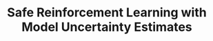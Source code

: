 ---
title: "Safe Reinforcement Learning with Model Uncertainty Estimates"
authors: "Bj\"{o}rn L\"{u}tjens, Michael Everett, Jonathan P. How"
venue: "IEEE International Conference on Robotics and Automation (ICRA)"
year: "2019"
status: "published"
arxiv: "https://arxiv.org/abs/1810.08700"
official_link: ""
doi: ""
volume: "N/A"
number: "N/A"
pages: ""
publisher: ""
month: "05"
address: "Montreal, Canada"
type: "conference"
school: "N/A"
awards: "N/A"
notes: ""
include_on_website: true
image: "safe_rl.png"
links_to_code: "N/A"
links_to_video: "N/A"
collection: publications
permalink: /publication/2019-05-Lutjens19_ICRA.html
---